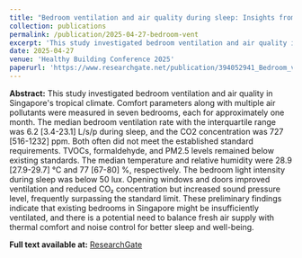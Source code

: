 ```yaml
---
title: "Bedroom ventilation and air quality during sleep: Insights from a pilot field study in Singapore"
collection: publications
permalink: /publication/2025-04-27-bedroom-vent
excerpt: 'This study investigated bedroom ventilation and air quality in Singapore's tropical climate. Comfort parameters along with multiple air pollutants were measured in seven bedrooms, each for approximately one month.'
date: 2025-04-27
venue: 'Healthy Building Conference 2025'
paperurl: 'https://www.researchgate.net/publication/394052941_Bedroom_ventilation_and_air_quality_during_sleep_Insights_from_a_pilot_field_study_in_Singapore'
--- 
```


**Abstract:** This study investigated bedroom ventilation and air quality in Singapore's tropical climate. Comfort parameters along with multiple air pollutants were measured in seven bedrooms, each for approximately one month. The median bedroom ventilation rate with the interquartile range was 6.2 [3.4-23.1] L/s/p during sleep, and the CO2 concentration was 727 [516-1232] ppm. Both often did not meet the established standard requirements. TVOCs, formaldehyde, and PM2.5 levels remained below existing standards. The median temperature and relative humidity were 28.9 [27.9-29.7] °C and 77 [67-80] %, respectively. The bedroom light intensity during sleep was below 50 lux. Opening windows and doors improved ventilation and reduced CO₂ concentration but increased sound pressure level, frequently surpassing the standard limit. These preliminary findings indicate that existing bedrooms in Singapore might be insufficiently ventilated, and there is a potential need to balance fresh air supply with thermal comfort and noise control for better sleep and well-being.

**Full text available at:** [ResearchGate](https://www.researchgate.net/publication/394052941_Bedroom_ventilation_and_air_quality_during_sleep_Insights_from_a_pilot_field_study_in_Singapore)

